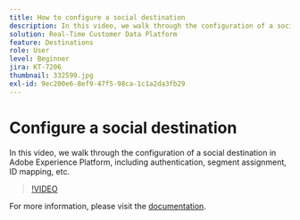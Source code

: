 ```yaml
---
title: How to configure a social destination
description: In this video, we walk through the configuration of a social destination in Adobe Experience Platform, including authentication, segment assignment, ID mapping, etc.
solution: Real-Time Customer Data Platform
feature: Destinations
role: User
level: Beginner
jira: KT-7206
thumbnail: 332599.jpg
exl-id: 9ec200e6-8ef9-47f5-98ca-1c1a2da3fb29
---
```

# Configure a social destination

In this video, we walk through the configuration of a social destination in Adobe Experience Platform, including authentication, segment assignment, ID mapping, etc.

>[!VIDEO](https://video.tv.adobe.com/v/332599/?quality=12&learn=on)

For  more information, please visit the [documentation](https://experienceleague.adobe.com/docs/experience-platform/destinations/catalog/social/overview.html).
